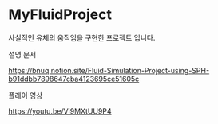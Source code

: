 # MyFluidProject
사실적인 유체의 움직임을 구현한 프로젝트 입니다.

설명 문서

https://bnuq.notion.site/Fluid-Simulation-Project-using-SPH-b91ddbb7898647cba4123695ce51605c

플레이 영상

https://youtu.be/Vi9MXtUU9P4
